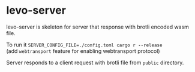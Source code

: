 # levo-server

levo-server is skeleton for server that response with brotli encoded wasm file.

To run it `SERVER_CONFIG_FILE=./config.toml cargo r --release`  
(add `webtransport` feature for enabling webtransport protocol)

Server responds to a client request with brotli file from `public` directory. 

